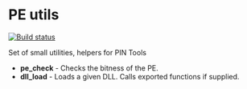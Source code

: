 # PE utils
[![Build status](https://ci.appveyor.com/api/projects/status/d59ouubyha1h6n9f?svg=true)](https://ci.appveyor.com/project/hasherezade/pe-check)

Set of small utilities, helpers for PIN Tools

+ **pe_check** - Checks the bitness of the PE.
+ **dll_load** - Loads a given DLL. Calls exported functions if supplied.

